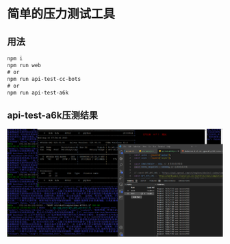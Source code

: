 # 简单的压力测试工具

## 用法

```shell
npm i
npm run web
# or
npm run api-test-cc-bots
# or
npm run api-test-a6k
```

## api-test-a6k压测结果

![api-test-a6k压测结果](./docs/a6k-api-test.png)
